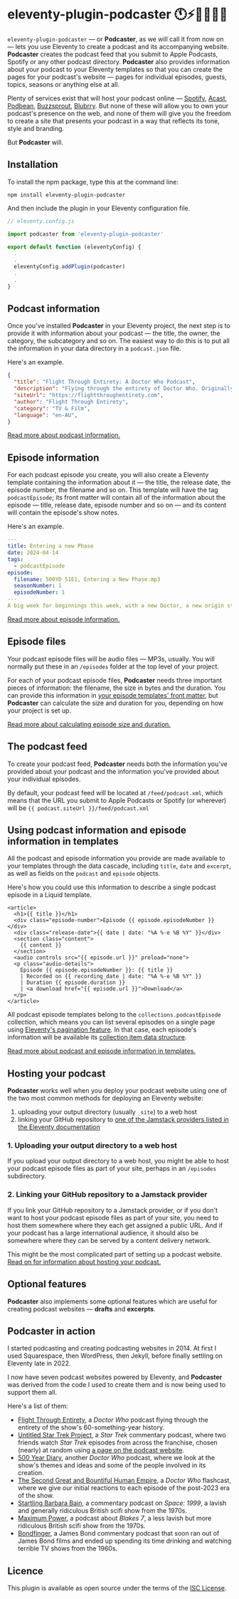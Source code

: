 # eleventy-plugin-podcaster 🕚⚡️🎈🐀🎤📲

`eleventy-plugin-podcaster` — or **Podcaster**, as we will call it from now on — lets you use Eleventy to create a podcast and its accompanying website. **Podcaster** creates the podcast feed that you submit to Apple Podcasts, Spotify or any other podcast directory. **Podcaster** also provides information about your podcast to your Eleventy templates so that you can create the pages for your podcast's website — pages for individual episodes, guests, topics, seasons or anything else at all.

Plenty of services exist that will host your podcast online — [Spotify][], [Acast][], [Podbean][], [Buzzsprout][], [Blubrry][]. But none of these will allow you to own your podcast's presence on the web, and none of them will give you the freedom to create a site that presents your podcast in a way that reflects its tone, style and branding.

But **Podcaster** will.

[Spotify]: https://podcasters.spotify.com
[Acast]: https://www.acast.com
[Podbean]: https://www.podbean.com
[Buzzsprout]: https://www.buzzsprout.com
[Blubrry]: https://blubrry.com

## Installation

To install the npm package, type this at the command line:

```shell
npm install eleventy-plugin-podcaster
```

And then include the plugin in your Eleventy configuration file.

```js
// eleventy.config.js

import podcaster from 'eleventy-plugin-podcaster'

export default function (eleventyConfig) {
  .
  .
  eleventyConfig.addPlugin(podcaster)
  .
  .
}
```

## Podcast information

Once you've installed **Podcaster** in your Eleventy project, the next step is to provide it with information about your podcast — the title, the owner, the category, the subcategory and so on. The easiest way to do this is to put all the information in your data directory in a `podcast.json` file.

Here's an example.

```json
{
  "title": "Flight Through Entirety: A Doctor Who Podcast",
  "description": "Flying through the entirety of Doctor Who. Originally with cake, but now with guests.",
  "siteUrl": "https://flightthroughentirety.com",
  "author": "Flight Through Entirety",
  "category": "TV & Film",
  "language": "en-AU",
}
```

[Read more about podcast information.](docs/podcast-information.md)

## Episode information

For each podcast episode you create, you will also create a Eleventy template containing the information about it — the title, the release date, the episode number, the filename and so on. This template will have the tag `podcastEpisode`; its front matter will contain all of the information about the episode — title, release date, episode number and so on — and its content will contain the episode's show notes.

Here's an example.

```yaml
---
title: Entering a new Phase
date: 2024-04-14
tags:
  - podcastEpisode
episode:
  filename: 500YD S1E1, Entering a New Phase.mp3
  seasonNumber: 1
  episodeNumber: 1
---
A big week for beginnings this week, with a new Doctor, a new origin story for the Daleks, and a whole new approach to defeating the bad guys. Oh, and a new podcast to discuss them all on. So let's welcome Patrick Troughton to the studio floor, as we discuss _The Power of the Daleks_.

```

[Read more about episode information.](docs/episode-information.md)

## Episode files

Your podcast episode files will be audio files — MP3s, usually. You will normally put these in an `/episodes` folder at the top level of your project.

For each of your podcast episode files, **Podcaster** needs three important pieces of information: the filename, the size in bytes and the duration. You can provide this information in [your episode templates' front matter](docs/episode-information.md), but **Podcaster** can calculate the size and duration for you, depending on how your project is set up.

[Read more about calculating episode size and duration.](size-and-duration.md)

## The podcast feed

To create your podcast feed, **Podcaster** needs both the information you've provided about your podcast and the information you've provided about your individual episodes.

By default, your podcast feed will be located at `/feed/podcast.xml`, which means that the URL you submit to Apple Podcasts or Spotify (or wherever) will be `{{ podcast.siteUrl }}/feed/podcast.xml`

## Using podcast information and episode information in templates

All the podcast and episode information you provide are made available to your templates through the data cascade, including `title`, `date` and `excerpt`, as well as fields on the `podcast` and `episode` objects.

Here's how you could use this information to describe a single podcast episode in a Liquid template.

```liquid
<article>
  <h1>{{ title }}</h1>
  <div class="episode-number">Episode {{ episode.episodeNumber }}</div>
  <div class="release-date">{{ date | date: "%A %-e %B %Y" }}</div>
  <section class="content">
    {{ content }}
  </section>
  <audio controls src="{{ episode.url }}" preload="none">
  <p class="audio-details">
    Episode {{ episode.episodeNumber }}: {{ title }}
    | Recorded on {{ recording_date | date: "%A %-e %B %Y" }}
    | Duration {{ episode.duration }}
    | <a download href="{{ episode.url }}">Download</a>
  </p>
</article>
```

All podcast episode templates belong to the `collections.podcastEpisode` collection, which means you can list several episodes on a single page using [Eleventy's pagination feature][pagination]. In that case, each episode's  information will be available its [collection item data structure][item].

[pagination]: https://www.11ty.dev/docs/pagination/
[item]: https://www.11ty.dev/docs/collections/#collection-item-data-structure

[Read more about podcast and episode information in templates.](docs/templates.md)

## Hosting your podcast

**Podcaster** works well when you deploy your podcast website using one of the two most common methods for deploying an Eleventy website:

1. uploading your output directory (usually `_site`) to a web host
2. linking your GitHub repository to [one of the Jamstack providers listed in the Eleventy documentation][jamstack]

[jamstack]: https://www.11ty.dev/docs/deployment/#jamstack-providers

### 1. Uploading your output directory to a web host

If you upload your output directory to a web host, you might be able to host your podcast episode files as part of your site, perhaps in an `/episodes` subdirectory.

### 2. Linking your GitHub repository to a Jamstack provider

If you link your GitHub repository to a Jamstack provider, or if you don't want to host your podcast episode files as part of your site, you need to host them somewhere where they each get assigned a public URL. And if your podcast has a large international audience, it should also be somewhere where they can be served by a content delivery network.

This might be the most complicated part of setting up a podcast website. [Read on for information about hosting your podcast.](docs/hosting.md)

## Optional features

**Podcaster** also implements some optional features which are useful for creating podcast websites — **drafts** and **excerpts**.

## Podcaster in action

I started podcasting and creating podcasting websites in 2014. At first I used Squarespace, then WordPress, then Jekyll, before finally settling on Eleventy late in 2022.

I now have seven podcast websites powered by Eleventy, and **Podcaster** was derived from the code I used to create them and is now being used to support them all.

Here's a list of them:

- [Flight Through Entirety](https://flightthroughentirety.com), a _Doctor Who_ podcast flying through the entirety of the show's 60-something-year history.
- [Untitled Star Trek Project](https://untitledstartrekproject.com), a _Star Trek_ commentary podcast, where two friends watch _Star Trek_ episodes from across the franchise, chosen (nearly) at random using [a page on the podcast website](https://untitledstartrekproject.com/randomiser).
- [500 Year Diary](https://500yeardiary), another _Doctor Who_ podcast, where we look at the show's themes and ideas and some of the people involved in its creation.
- [The Second Great and Bountiful Human Empire](https://thesecondgreatandbountifulhumanempire.com), a _Doctor Who_ flashcast, where we give our initial reactions to each episode of the post-2023 era of the show.
- [Startling Barbara Bain](https://startlingbarbarabain), a commentary podcast on _Space: 1999_, a lavish and generally ridiculous British scifi show from the 1970s.
- [Maximum Power](https://maximumpowerpodcast.com), a podcast about _Blakes 7_, a less lavish but more ridiculous British scifi show from the 1970s.
- [Bondfinger](https://bondfinger.com), a James Bond commentary podcast that soon ran out of James Bond films and ended up spending its time drinking and watching terrible TV shows from the 1960s.

## Licence

This plugin is available as open source under the terms of the [ISC License](https://opensource.org/licenses/ISC).
